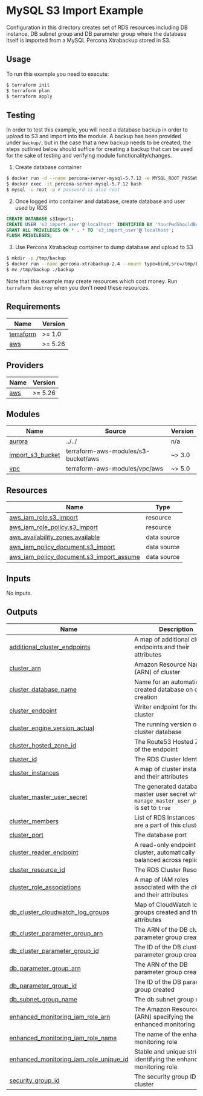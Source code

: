 # MySQL S3 Import Example

Configuration in this directory creates set of RDS resources including DB instance, DB subnet group and DB parameter group where the database itself is imported from a MySQL Percona Xtrabackup stored in S3.

## Usage

To run this example you need to execute:

```bash
$ terraform init
$ terraform plan
$ terraform apply
```

## Testing

In order to test this example, you will need a database backup in order to upload to S3 and import into the module. A backup has been provided under `backup/`, but in the case that a new backup needs to be created, the steps outlined below should suffice for creating a backup that can be used for the sake of testing and verifying module functionality/changes.

1. Create database container

```bash
$ docker run -d --name percona-server-mysql-5.7.12 -e MYSQL_ROOT_PASSWORD=root percona/percona-server:5.7.12
$ docker exec -it percona-server-mysql-5.7.12 bash
$ mysql -u root -p # password is also root
```

2. Once logged into container and database, create database and user used by RDS

```sql
CREATE DATABASE s3Import;
CREATE USER 's3_import_user'@'localhost' IDENTIFIED BY 'YourPwdShouldBeLongAndSecure!';
GRANT ALL PRIVILEGES ON * . * TO 's3_import_user'@'localhost';
FLUSH PRIVILEGES;
```

3. Use Percona Xtrabackup container to dump database and upload to S3

```bash
$ mkdir -p /tmp/backup
$ docker run --name percona-xtrabackup-2.4 --mount type=bind,src=/tmp/backup,dst=/backup --volumes-from percona-server-mysql-5.7.12 percona/percona-xtrabackup:2.4 xtrabackup --backup --data-dir=/var/lib/mysql --target-dir=/backup --user=root --password=root
$ mv /tmp/backup ./backup
```

Note that this example may create resources which cost money. Run `terraform destroy` when you don't need these resources.

<!-- BEGINNING OF PRE-COMMIT-TERRAFORM DOCS HOOK -->
## Requirements

| Name | Version |
|------|---------|
| <a name="requirement_terraform"></a> [terraform](#requirement\_terraform) | >= 1.0 |
| <a name="requirement_aws"></a> [aws](#requirement\_aws) | >= 5.26 |

## Providers

| Name | Version |
|------|---------|
| <a name="provider_aws"></a> [aws](#provider\_aws) | >= 5.26 |

## Modules

| Name | Source | Version |
|------|--------|---------|
| <a name="module_aurora"></a> [aurora](#module\_aurora) | ../../ | n/a |
| <a name="module_import_s3_bucket"></a> [import\_s3\_bucket](#module\_import\_s3\_bucket) | terraform-aws-modules/s3-bucket/aws | ~> 3.0 |
| <a name="module_vpc"></a> [vpc](#module\_vpc) | terraform-aws-modules/vpc/aws | ~> 5.0 |

## Resources

| Name | Type |
|------|------|
| [aws_iam_role.s3_import](https://registry.terraform.io/providers/hashicorp/aws/latest/docs/resources/iam_role) | resource |
| [aws_iam_role_policy.s3_import](https://registry.terraform.io/providers/hashicorp/aws/latest/docs/resources/iam_role_policy) | resource |
| [aws_availability_zones.available](https://registry.terraform.io/providers/hashicorp/aws/latest/docs/data-sources/availability_zones) | data source |
| [aws_iam_policy_document.s3_import](https://registry.terraform.io/providers/hashicorp/aws/latest/docs/data-sources/iam_policy_document) | data source |
| [aws_iam_policy_document.s3_import_assume](https://registry.terraform.io/providers/hashicorp/aws/latest/docs/data-sources/iam_policy_document) | data source |

## Inputs

No inputs.

## Outputs

| Name | Description |
|------|-------------|
| <a name="output_additional_cluster_endpoints"></a> [additional\_cluster\_endpoints](#output\_additional\_cluster\_endpoints) | A map of additional cluster endpoints and their attributes |
| <a name="output_cluster_arn"></a> [cluster\_arn](#output\_cluster\_arn) | Amazon Resource Name (ARN) of cluster |
| <a name="output_cluster_database_name"></a> [cluster\_database\_name](#output\_cluster\_database\_name) | Name for an automatically created database on cluster creation |
| <a name="output_cluster_endpoint"></a> [cluster\_endpoint](#output\_cluster\_endpoint) | Writer endpoint for the cluster |
| <a name="output_cluster_engine_version_actual"></a> [cluster\_engine\_version\_actual](#output\_cluster\_engine\_version\_actual) | The running version of the cluster database |
| <a name="output_cluster_hosted_zone_id"></a> [cluster\_hosted\_zone\_id](#output\_cluster\_hosted\_zone\_id) | The Route53 Hosted Zone ID of the endpoint |
| <a name="output_cluster_id"></a> [cluster\_id](#output\_cluster\_id) | The RDS Cluster Identifier |
| <a name="output_cluster_instances"></a> [cluster\_instances](#output\_cluster\_instances) | A map of cluster instances and their attributes |
| <a name="output_cluster_master_user_secret"></a> [cluster\_master\_user\_secret](#output\_cluster\_master\_user\_secret) | The generated database master user secret when `manage_master_user_password` is set to `true` |
| <a name="output_cluster_members"></a> [cluster\_members](#output\_cluster\_members) | List of RDS Instances that are a part of this cluster |
| <a name="output_cluster_port"></a> [cluster\_port](#output\_cluster\_port) | The database port |
| <a name="output_cluster_reader_endpoint"></a> [cluster\_reader\_endpoint](#output\_cluster\_reader\_endpoint) | A read-only endpoint for the cluster, automatically load-balanced across replicas |
| <a name="output_cluster_resource_id"></a> [cluster\_resource\_id](#output\_cluster\_resource\_id) | The RDS Cluster Resource ID |
| <a name="output_cluster_role_associations"></a> [cluster\_role\_associations](#output\_cluster\_role\_associations) | A map of IAM roles associated with the cluster and their attributes |
| <a name="output_db_cluster_cloudwatch_log_groups"></a> [db\_cluster\_cloudwatch\_log\_groups](#output\_db\_cluster\_cloudwatch\_log\_groups) | Map of CloudWatch log groups created and their attributes |
| <a name="output_db_cluster_parameter_group_arn"></a> [db\_cluster\_parameter\_group\_arn](#output\_db\_cluster\_parameter\_group\_arn) | The ARN of the DB cluster parameter group created |
| <a name="output_db_cluster_parameter_group_id"></a> [db\_cluster\_parameter\_group\_id](#output\_db\_cluster\_parameter\_group\_id) | The ID of the DB cluster parameter group created |
| <a name="output_db_parameter_group_arn"></a> [db\_parameter\_group\_arn](#output\_db\_parameter\_group\_arn) | The ARN of the DB parameter group created |
| <a name="output_db_parameter_group_id"></a> [db\_parameter\_group\_id](#output\_db\_parameter\_group\_id) | The ID of the DB parameter group created |
| <a name="output_db_subnet_group_name"></a> [db\_subnet\_group\_name](#output\_db\_subnet\_group\_name) | The db subnet group name |
| <a name="output_enhanced_monitoring_iam_role_arn"></a> [enhanced\_monitoring\_iam\_role\_arn](#output\_enhanced\_monitoring\_iam\_role\_arn) | The Amazon Resource Name (ARN) specifying the enhanced monitoring role |
| <a name="output_enhanced_monitoring_iam_role_name"></a> [enhanced\_monitoring\_iam\_role\_name](#output\_enhanced\_monitoring\_iam\_role\_name) | The name of the enhanced monitoring role |
| <a name="output_enhanced_monitoring_iam_role_unique_id"></a> [enhanced\_monitoring\_iam\_role\_unique\_id](#output\_enhanced\_monitoring\_iam\_role\_unique\_id) | Stable and unique string identifying the enhanced monitoring role |
| <a name="output_security_group_id"></a> [security\_group\_id](#output\_security\_group\_id) | The security group ID of the cluster |
<!-- END OF PRE-COMMIT-TERRAFORM DOCS HOOK -->

